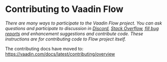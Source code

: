 # Contributing to Vaadin Flow

*There are many ways to participate to the Vaadin Flow project. You can ask questions and participate to discussion in [Discord](https://discord.com/channels/732335336448852018/774366844684468284), [Stack Overflow](https://stackoverflow.com/questions/tagged/vaadin), [fill bug reports](https://github.com/vaadin/flow/issues) and enhancement suggestions and contribute code. These instructions are for contributing code to Flow project itself.*

The contributing docs have moved to: https://vaadin.com/docs/latest/contributing/overview
